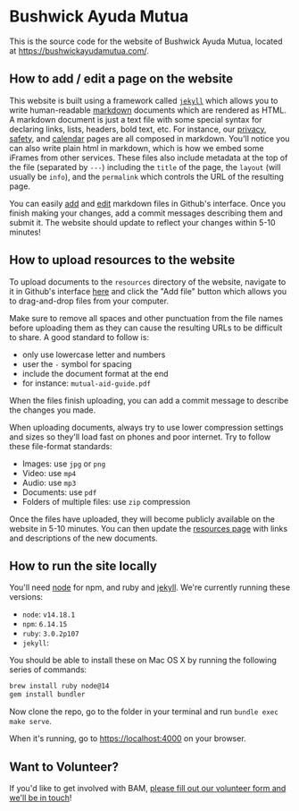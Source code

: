 # Bushwick Ayuda Mutua

This is the source code for the website of Bushwick Ayuda Mutua, located at https://bushwickayudamutua.com/.

## How to add / edit a page on the website

This website is built using a framework called [`jekyll`](https://jekyllrb.com/) which allows you to write human-readable [markdown](https://www.markdownguide.org/cheat-sheet/) documents which are rendered as HTML. A markdown document is just a text file with some special syntax for declaring links, lists, headers, bold text, etc. For instance, our [privacy](privacy.md), [safety](safety.md), and [calendar](calendar.md) pages are all composed in markdown. You'll notice you can also write plain html in markdown, which is how we embed some iFrames from other services. These files also include metadata at the top of the file (separated by `---`) including the `title` of the page, the `layout` (will usually be `info`), and the `permalink` which controls the URL of the resulting page.

You can easily [add](https://docs.github.com/en/repositories/working-with-files/managing-files/adding-a-file-to-a-repository) and [edit](https://docs.github.com/en/repositories/working-with-files/managing-files/editing-files) markdown files in Github's interface. Once
you finish making your changes, add a commit messages describing them and submit it. The website should update to reflect your changes within 5-10 minutes!
## How to upload resources to the website

To upload documents to the `resources` directory of the website, navigate to it in Github's interface [here](/resources) and click the "Add file" button which allows you to drag-and-drop files from your computer. 

Make sure to remove all spaces and other punctuation from the file names before uploading them as they can cause the resulting URLs to be difficult to share. A good standard to follow is: 
- only use lowercase letter and numbers
- user the `-` symbol for spacing
- include the document format at the end 
- for instance: `mutual-aid-guide.pdf` 

When the files finish uploading, you can add a commit message to describe the changes you made.

When uploading documents, always try to use lower compression settings and sizes so they'll load fast on phones and poor internet. Try to follow these file-format standards:
- Images: use `jpg` or `png` 
- Video: use `mp4`
- Audio: use `mp3`
- Documents: use `pdf`
- Folders of multiple files: use `zip` compression

Once the files have uploaded, they will become publicly available on the website in 5-10 minutes. You can then update the [resources page](/resources/index.md) with links and descriptions of the new documents.

## How to run the site locally

You'll need [node](https://nodejs.org/en/download/) for npm, and ruby and [jekyll](https://jekyllrb.com/docs/installation/macos/). We're currently running these versions:
- `node`: `v14.18.1`
- `npm`: `6.14.15`
- `ruby`: `3.0.2p107`
- `jekyll`: 

You should be able to install these on Mac OS X by running the following series of commands:

```bash
brew install ruby node@14
gem install bundler
```

Now clone the repo, go to the folder in your terminal and run `bundle exec make serve`.

When it's running, go to [https://localhost:4000](https://localhost:4000) on your browser.

## Want to Volunteer?

If you'd like to get involved with BAM, [please fill out our volunteer form and we'll be in touch](https://bushwickayudamutua.com/volunteer/)!
